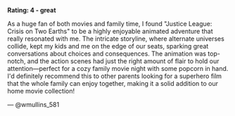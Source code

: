 **Rating: 4 - great**  

As a huge fan of both movies and family time, I found "Justice League: Crisis on Two Earths" to be a highly enjoyable animated adventure that really resonated with me. The intricate storyline, where alternate universes collide, kept my kids and me on the edge of our seats, sparking great conversations about choices and consequences. The animation was top-notch, and the action scenes had just the right amount of flair to hold our attention—perfect for a cozy family movie night with some popcorn in hand. I'd definitely recommend this to other parents looking for a superhero film that the whole family can enjoy together, making it a solid addition to our home movie collection! 

— @wmullins_581